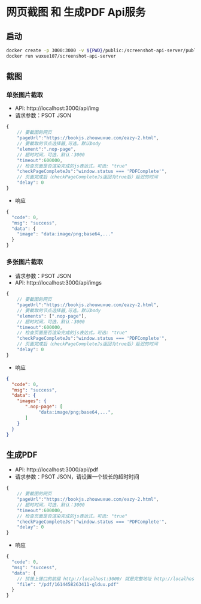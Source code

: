 # 网页截图 和 生成PDF Api服务 


## 启动
```bash
docker create -p 3000:3000 -v ${PWD}/public:/screenshot-api-server/public --name=screenshot-api-server wuxue107/screenshot-api-server
docker run wuxue107/screenshot-api-server
```

## 截图

### 单张图片截取
- API: http://localhost:3000/api/img
- 请求参数：PSOT JSON
```javascript
{
    // 要截图的网页
    "pageUrl":"https://bookjs.zhouwuxue.com/eazy-2.html",
    // 要截取的节点选择器,可选，默认body
    "element":".nop-page",
    // 超时时间，可选，默认：3000
    "timeout":600000,
    // 检查页面是否渲染完成的js表达式，可选: "true"
    "checkPageCompleteJs":"window.status === 'PDFComplete'",
    // 页面完成后（checkPageCompleteJs返回为true后）延迟的时间
    "delay": 0
}
```
- 响应
```javascript
{
  "code": 0,
  "msg": "success",
  "data": {
    "image": "data:image/png;base64,..."
  }
}
```

### 多张图片截取
- 请求参数：PSOT JSON
- API: http://localhost:3000/api/imgs
```javascript
{
    // 要截图的网页
    "pageUrl":"https://bookjs.zhouwuxue.com/eazy-2.html",
    // 要截取的节点选择器,可选，默认body
    "elements": [".nop-page"],
    // 超时时间，可选，默认：3000
    "timeout":600000,
    // 检查页面是否渲染完成的js表达式，可选: "true"
    "checkPageCompleteJs":"window.status === 'PDFComplete'",
    // 页面完成后（checkPageCompleteJs返回为true后）延迟的时间
    "delay": 0
}
```
- 响应
```json
{
  "code": 0,
  "msg": "success",
  "data": {
    "images": {
       ".nop-page": [
            "data:image/png;base64,...",
       ]
    } 
  }
}
```

## 生成PDF 
- API: http://localhost:3000/api/pdf
- 请求参数：PSOT JSON，请设置一个较长的超时时间
```javascript
{
    // 要截图的网页
    "pageUrl":"https://bookjs.zhouwuxue.com/eazy-2.html",
    // 超时时间，可选，默认：3000
    "timeout":600000,
    // 检查页面是否渲染完成的js表达式，可选: "true"
    "checkPageCompleteJs":"window.status === 'PDFComplete'",
    "delay": 0
}
```
- 响应
```javascript
{
  "code": 0,
  "msg": "success",
  "data": {
    // 拼接上接口的前缀 http://localhost:3000/ 就是完整地址 http://localhost:3000/pdf/1614458263411-glduu.pdf
    "file": "/pdf/1614458263411-glduu.pdf"
  }
}
```
